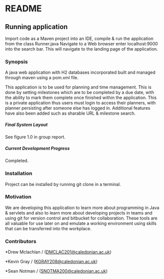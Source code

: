 # README #

## Running application ##

Import code as a Maven project into an IDE, compile & run the application from the class Runner.java
Navigate to a Web browser enter localhost:9000 into the search bar. 
This will navigate to the landing page of the application.

### Synopsis ###

A java web application with H2 databases incorporated built and managed through maven using a pom.xml file.

This application is to be used for planning and time management. This is done by setting milestones which are to be completed by a due date, with the ability to mark them complete once finished within the application.
This is a private application thus users must login to access their planners, with planner persisting after someone else has logged in.
Additional features have also been added such as sharable URL & milestone search.

##### Final System Layout #####

See figure 1.0 in group report.

##### Current Development Progress #####

Completed.

### Installation ###

Project can be installed by running git clone <git repo url> in a terminal.

### Motivation ###

We are developing this application to learn more about programming in Java  & servlets and also to learn more about developing projects in teams and using git for version control and bitbucket for collaboration. These tools are all valuable for use later on and emulate a working environment using skills that can be transferred into the workplace.  

### Contributors ###
*Drew Mclachlan / (DMCLAC201@caledonian.ac.uk)

*Kevin Gray / (KGRAY208@caledonian.ac.uk)

*Sean Notman / (SNOTMA200@caledonian.ac.uk)

